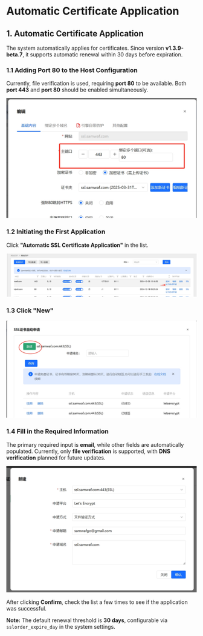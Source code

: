# Automatic Certificate Application  

## 1. Automatic Certificate Application  
The system automatically applies for certificates. Since version **v1.3.9-beta.7**, it supports automatic renewal within 30 days before expiration.  

### 1.1 Adding Port 80 to the Host Configuration  
Currently, file verification is used, requiring **port 80** to be available. Both **port 443** and **port 80** should be enabled simultaneously.  

![Add Port 80 Configuration](/images/ssl_auto_1.png)  

### 1.2 Initiating the First Application  
Click **"Automatic SSL Certificate Application"** in the list.  

![Automatic SSL Certificate Application](/images/ssl_auto_2.png)  

### 1.3 Click "New"  

![Click New](/images/ssl_auto_3.png)  

### 1.4 Fill in the Required Information  
The primary required input is **email**, while other fields are automatically populated. Currently, only **file verification** is supported, with **DNS verification** planned for future updates.  

![Fill in the Required Information](/images/ssl_auto_4.png)  

After clicking **Confirm**, check the list a few times to see if the application was successful.  

**Note:** The default renewal threshold is **30 days**, configurable via `sslorder_expire_day` in the system settings.